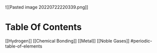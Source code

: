 ![[Pasted image 20220722220339.png]]

# Table Of Contents
[[Hydrogen]]
[[Chemical Bonding]]
[[Metal]]
[[Noble Gases]]
#periodic-table-of-elements 